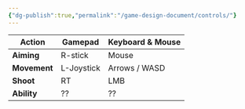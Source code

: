 ```yaml
---
{"dg-publish":true,"permalink":"/game-design-document/controls/"}
---
```



| Action       | Gamepad    | Keyboard & Mouse |
| ------------ | ---------- | ---------------- |
| **Aiming**   | R-stick    | Mouse            |
| **Movement** | L-Joystick | Arrows / WASD    |
| **Shoot**    | RT         | LMB              |
| **Ability**  | ??         | ??               |
